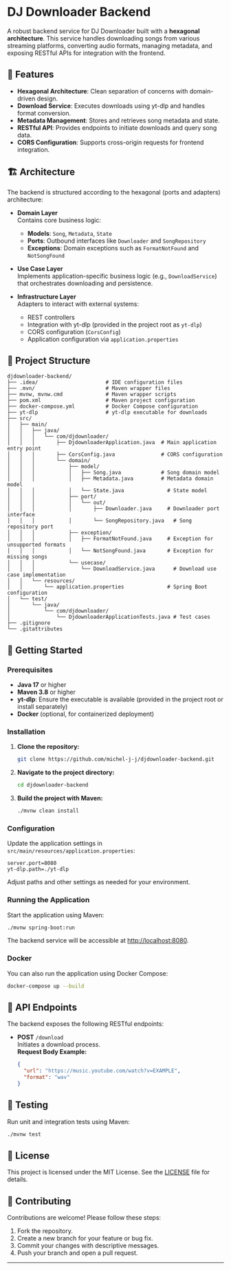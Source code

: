 # DJ Downloader Backend

A robust backend service for DJ Downloader built with a **hexagonal architecture**. This service handles downloading songs from various streaming platforms, converting audio formats, managing metadata, and exposing RESTful APIs for integration with the frontend.

## 🎵 Features

- **Hexagonal Architecture**: Clean separation of concerns with domain-driven design.
- **Download Service**: Executes downloads using yt-dlp and handles format conversion.
- **Metadata Management**: Stores and retrieves song metadata and state.
- **RESTful API**: Provides endpoints to initiate downloads and query song data.
- **CORS Configuration**: Supports cross-origin requests for frontend integration.

## 🏗️ Architecture

The backend is structured according to the hexagonal (ports and adapters) architecture:

- **Domain Layer**  
  Contains core business logic:
  - **Models**: `Song`, `Metadata`, `State`
  - **Ports**: Outbound interfaces like `Downloader` and `SongRepository`
  - **Exceptions**: Domain exceptions such as `FormatNotFound` and `NotSongFound`

- **Use Case Layer**  
  Implements application-specific business logic (e.g., `DownloadService`) that orchestrates downloading and persistence.

- **Infrastructure Layer**  
  Adapters to interact with external systems:
  - REST controllers
  - Integration with yt-dlp (provided in the project root as `yt-dlp`)
  - CORS configuration (`CorsConfig`)
  - Application configuration via `application.properties`

## 📂 Project Structure

```
djdownloader-backend/
├── .idea/                      # IDE configuration files
├── .mvn/                       # Maven wrapper files
├── mvnw, mvnw.cmd              # Maven wrapper scripts
├── pom.xml                     # Maven project configuration
├── docker-compose.yml          # Docker Compose configuration
├── yt-dlp                      # yt-dlp executable for downloads
├── src/
│   ├── main/
│   │   ├── java/
│   │   │   └── com/djdownloader/
│   │   │       ├── DjdownloaderApplication.java  # Main application entry point
│   │   │       ├── CorsConfig.java               # CORS configuration
│   │   │       └── domain/
│   │   │           ├── model/
│   │   │           │   ├── Song.java             # Song domain model
│   │   │           │   ├── Metadata.java         # Metadata domain model
│   │   │           │   └── State.java              # State model
│   │   │           ├── port/
│   │   │           │   └── out/
│   │   │           │       ├── Downloader.java     # Downloader port interface
│   │   │           │       └── SongRepository.java   # Song repository port
│   │   │           ├── exception/
│   │   │           │   ├── FormatNotFound.java     # Exception for unsupported formats
│   │   │           │   └── NotSongFound.java       # Exception for missing songs
│   │   │           └── usecase/
│   │   │               └── DownloadService.java      # Download use case implementation
│   │   └── resources/
│   │       └── application.properties              # Spring Boot configuration
│   └── test/
│       └── java/
│           └── com/djdownloader/
│               └── DjdownloaderApplicationTests.java # Test cases
├── .gitignore
└── .gitattributes
```

## 🚀 Getting Started

### Prerequisites

- **Java 17** or higher
- **Maven 3.8** or higher
- **yt-dlp**: Ensure the executable is available (provided in the project root or install separately)
- **Docker** (optional, for containerized deployment)

### Installation

1. **Clone the repository:**
   ```bash
   git clone https://github.com/michel-j-j/djdownloader-backend.git
   ```
2. **Navigate to the project directory:**
   ```bash
   cd djdownloader-backend
   ```
3. **Build the project with Maven:**
   ```bash
   ./mvnw clean install
   ```

### Configuration

Update the application settings in `src/main/resources/application.properties`:
```properties
server.port=8080
yt-dlp.path=./yt-dlp
```
Adjust paths and other settings as needed for your environment.

### Running the Application

Start the application using Maven:
```bash
./mvnw spring-boot:run
```
The backend service will be accessible at [http://localhost:8080](http://localhost:8080).

### Docker

You can also run the application using Docker Compose:
```bash
docker-compose up --build
```

## 🔗 API Endpoints

The backend exposes the following RESTful endpoints:

- **POST** `/download`  
  Initiates a download process.  
  **Request Body Example:**
  ```json
  {
    "url": "https://music.youtube.com/watch?v=EXAMPLE",
    "format": "wav"
  }
  ```

## 🧪 Testing

Run unit and integration tests using Maven:
```bash
./mvnw test
```

## 📄 License

This project is licensed under the MIT License. See the [LICENSE](LICENSE) file for details.

## 🤝 Contributing

Contributions are welcome! Please follow these steps:
1. Fork the repository.
2. Create a new branch for your feature or bug fix.
3. Commit your changes with descriptive messages.
4. Push your branch and open a pull request.

---
